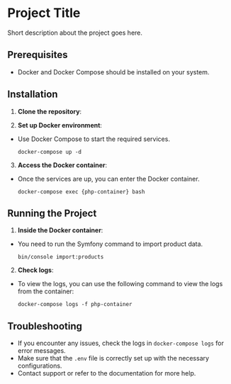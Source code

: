 # Project Title

Short description about the project goes here.

## Prerequisites

- Docker and Docker Compose should be installed on your system.

## Installation

1. **Clone the repository**:


2. **Set up Docker environment**:
- Use Docker Compose to start the required services.
  ```
  docker-compose up -d
  ```

3. **Access the Docker container**:
- Once the services are up, you can enter the Docker container.
  ```
  docker-compose exec {php-container} bash
  ```

## Running the Project

1. **Inside the Docker container**:
- You need to run the Symfony command to import product data.
  ```
  bin/console import:products
  ```

2. **Check logs**:
- To view the logs, you can use the following command to view the logs from the container:
  ```
  docker-compose logs -f php-container
  ```

## Troubleshooting

- If you encounter any issues, check the logs in `docker-compose logs` for error messages.
- Make sure that the `.env` file is correctly set up with the necessary configurations.
- Contact support or refer to the documentation for more help.

